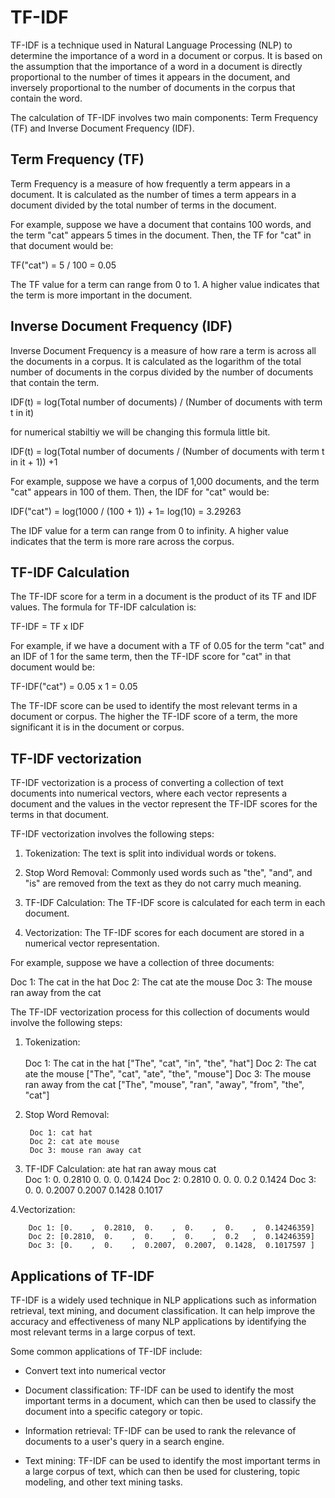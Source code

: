 # TF-IDF

TF-IDF is a technique used in Natural Language Processing (NLP) to determine the importance of a word in a document or corpus. It is based on the assumption that the importance of a word in a document is directly proportional to the number of times it appears in the document, and inversely proportional to the number of documents in the corpus that contain the word.

The calculation of TF-IDF involves two main components: Term Frequency (TF) and Inverse Document Frequency (IDF).

## Term Frequency (TF)
Term Frequency is a measure of how frequently a term appears in a document. It is calculated as the number of times a term appears in a document divided by the total number of terms in the document.

For example, suppose we have a document that contains 100 words, and the term "cat" appears 5 times in the document. Then, the TF for "cat" in that document would be:

TF("cat") = 5 / 100 = 0.05

The TF value for a term can range from 0 to 1. A higher value indicates that the term is more important in the document.

## Inverse Document Frequency (IDF)
Inverse Document Frequency is a measure of how rare a term is across all the documents in a corpus. It is calculated as the logarithm of the total number of documents in the corpus divided by the number of documents that contain the term.

IDF(t) = log(Total number of documents) / (Number of documents with term t in it)

for numerical stabiltiy we will be changing this formula little bit.

IDF(t) = log(Total number of documents / (Number of documents with term t in it + 1)) +1


For example, suppose we have a corpus of 1,000 documents, and the term "cat" appears in 100 of them. Then, the IDF for "cat" would be:

IDF("cat") = log(1000 / (100 + 1)) + 1= log(10) = 3.29263

The IDF value for a term can range from 0 to infinity. A higher value indicates that the term is more rare across the corpus.

## TF-IDF Calculation
The TF-IDF score for a term in a document is the product of its TF and IDF values. The formula for TF-IDF calculation is:

TF-IDF = TF x IDF

For example, if we have a document with a TF of 0.05 for the term "cat" and an IDF of 1 for the same term, then the TF-IDF score for "cat" in that document would be:

TF-IDF("cat") = 0.05 x 1 = 0.05

The TF-IDF score can be used to identify the most relevant terms in a document or corpus. The higher the TF-IDF score of a term, the more significant it is in the document or corpus.

## TF-IDF vectorization

TF-IDF vectorization is a process of converting a collection of text documents into numerical vectors, where each vector represents a document and the values in the vector represent the TF-IDF scores for the terms in that document.

TF-IDF vectorization involves the following steps:

1. Tokenization: The text is split into individual words or tokens.

2. Stop Word Removal: Commonly used words such as "the", "and", and "is" are removed from the text as they do not carry much meaning.

3. TF-IDF Calculation: The TF-IDF score is calculated for each term in each document.

4. Vectorization: The TF-IDF scores for each document are stored in a numerical vector representation.

For example, suppose we have a collection of three documents:

Doc 1: The cat in the hat
Doc 2: The cat ate the mouse
Doc 3: The mouse ran away from the cat

The TF-IDF vectorization process for this collection of documents would involve the following steps:

1. Tokenization:\
\
Doc 1: The cat in the hat
        ["The", "cat", "in", "the", "hat"]
Doc 2: The cat ate the mouse
        ["The", "cat", "ate", "the", "mouse"]
Doc 3: The mouse ran away from the cat
        ["The", "mouse", "ran", "away", "from", "the", "cat"]
        
2. Stop Word Removal:

        Doc 1: cat hat
        Doc 2: cat ate mouse
        Doc 3: mouse ran away cat
    
3. TF-IDF Calculation:
                ate         hat      ran      away       mous       cat   
        Doc 1:  0.         0.2810    0.       0.         0.         0.1424
        Doc 2:  0.2810     0.        0.       0.         0.2        0.1424
        Doc 3:  0.         0.        0.2007   0.2007     0.1428     0.1017

4.Vectorization:

        Doc 1: [0.    ,  0.2810,  0.    ,  0.    ,  0.    ,  0.14246359]
        Doc 2: [0.2810,  0.    ,  0.    ,  0.    ,  0.2   ,  0.14246359]
        Doc 3: [0.    ,  0.    ,  0.2007,  0.2007,  0.1428,  0.1017597 ]



## Applications of TF-IDF
TF-IDF is a widely used technique in NLP applications such as information retrieval, text mining, and document classification. It can help improve the accuracy and effectiveness of many NLP applications by identifying the most relevant terms in a large corpus of text.

Some common applications of TF-IDF include:

- Convert text into numerical vector 

- Document classification: TF-IDF can be used to identify the most important terms in a document, which can then be used to classify the document into a specific category or topic.

- Information retrieval: TF-IDF can be used to rank the relevance of documents to a user's query in a search engine.

- Text mining: TF-IDF can be used to identify the most important terms in a large corpus of text, which can then be used for clustering, topic modeling, and other text mining tasks.
